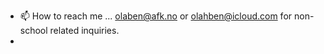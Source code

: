 
- 📫 How to reach me ... olaben@afk.no or olahben@icloud.com for non-school related inquiries.
- 

<!---
Olahben/Olahben is a ✨ special ✨ repository because its `README.md` (this file) appears on your GitHub profile.
You can click the Preview link to take a look at your changes.
--->
